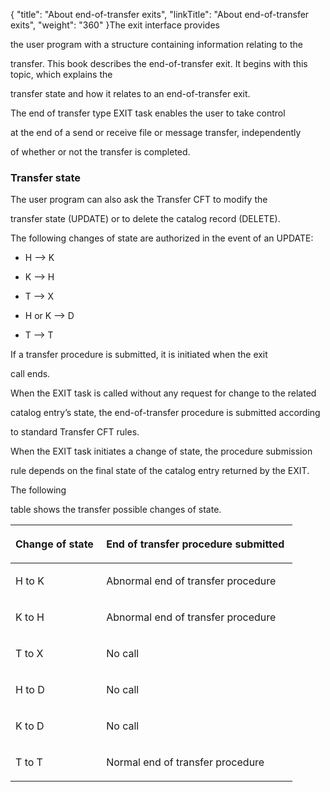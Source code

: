 {
    "title": "About end-of-transfer exits",
    "linkTitle": "About end-of-transfer exits",
    "weight": "360"
}The exit interface provides
the user program with a structure containing information relating to the
transfer. This book describes the end-of-transfer exit. It begins with this topic, which explains the
transfer state and how it relates to an end-of-transfer exit.

The end of transfer type EXIT task enables the user to take control
at the end of a send or receive file or message transfer, independently
of whether or not the transfer is completed.

### <span id="Transfer_state"></span>Transfer state

The user program can also ask the Transfer CFT to modify the
transfer state (UPDATE) or to delete the catalog record (DELETE).

The following changes of state are authorized in the event of an UPDATE:

-   H --> K
-   K --> H
-   T --> X
-   H or K --> D
-   T --> T

If a transfer procedure is submitted, it is initiated when the exit
call ends.

When the EXIT task is called without any request for change to the related
catalog entry’s state, the end-of-transfer procedure is submitted according
to standard Transfer CFT rules.

When the EXIT task initiates a change of state, the procedure submission
rule depends on the final state of the catalog entry returned by the EXIT.

The following
table shows the transfer possible changes of state.

<table cellspacing="0">
   <col/>
   <col/>
   <thead>
      <tr>
         <th>
            <p>Change of state </p>
</th>
         <th>
            <p>End of transfer procedure 
 submitted </p>
</th>
      </tr>
   </thead>
   <tbody>
      <tr>
         <td>
            <p>H to K </p>
         </td>
         <td colspan="1">
            <p>Abnormal end of transfer procedure </p>
         </td>
      </tr>
      <tr>
         <td>
            <p>K to H </p>
         </td>
         <td colspan="1">
            <p>Abnormal end of transfer procedure </p>
         </td>
      </tr>
      <tr>
         <td>
            <p>T to X </p>
         </td>
         <td colspan="1">
            <p>No call </p>
         </td>
      </tr>
      <tr>
         <td>
            <p>H to D </p>
         </td>
         <td colspan="1">
            <p>No call </p>
         </td>
      </tr>
      <tr>
         <td colspan="1" rowspan="1">
            <p>K to D </p>
         </td>
         <td colspan="1" rowspan="1">
            <p>No call </p>
         </td>
      </tr>
      <tr>
         <td>
            <p>T to T </p>
         </td>
         <td colspan="1">
            <p>Normal end of transfer procedure </p>
         </td>
      </tr>
   </tbody>
</table>
